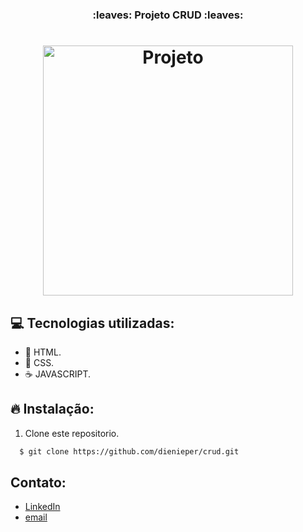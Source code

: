 <h3 align="center">
  :leaves: Projeto CRUD :leaves:
</h3>

<h1 align="center">
    <img alt="Projeto" src="./images/CRUD.png" width="400" heigth="816" />
</h1>

## :computer: Tecnologias utilizadas:

- 🥣 HTML.
- 🎃 CSS.
- ☕️ JAVASCRIPT.

## :fire: Instalação:

1. Clone este repositorio.

```sh
  $ git clone https://github.com/dienieper/crud.git
```

## Contato:

- [LinkedIn](https://www.linkedin.com/in/dienieper-oliveira-98a7a4217/)
- [email](dienieper@outlook.com)
